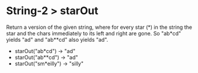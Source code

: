 # String-2 > starOut

Return a version of the given string, where for every star (\*) in the string the star and the chars immediately to its left and right are gone. So "ab*cd" yields "ad" and "ab**cd" also yields "ad".

- starOut("ab*cd") → "ad"
- starOut("ab**cd") → "ad"
- starOut("sm*eilly") → "silly"